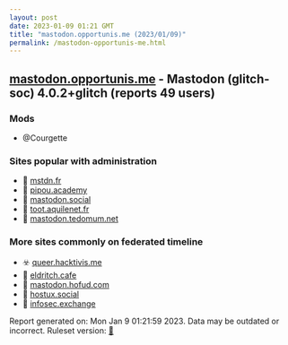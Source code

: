 ```yaml
---
layout: post
date: 2023-01-09 01:21 GMT
title: "mastodon.opportunis.me (2023/01/09)"
permalink: /mastodon-opportunis-me.html
---
```



## [mastodon.opportunis.me](https://mastodon.opportunis.me) - Mastodon (glitch-soc) 4.0.2+glitch (reports 49 users)

### Mods
 * @Courgette

### Sites popular with administration

* 🐘 [mstdn.fr](/mstdn-fr.html)
* 🐘 [pipou.academy](/pipou-academy.html)
* 🐘 [mastodon.social](/mastodon-social.html)
* 🐘 [toot.aquilenet.fr](/toot-aquilenet-fr.html)
* 🐘 [mastodon.tedomum.net](/mastodon-tedomum-net.html)

### More sites commonly on federated timeline

* ☣️ [queer.hacktivis.me](/queer-hacktivis-me.html)
* 🐘 [eldritch.cafe](/eldritch-cafe.html)
* 🐘 [mastodon.hofud.com](/mastodon-hofud-com.html)
* 🐘 [hostux.social](/hostux-social.html)
* 🐘 [infosec.exchange](/infosec-exchange.html)

Report generated on: Mon Jan  9 01:21:59 2023. Data may be outdated or incorrect.
Ruleset version: [🏀](/version-basketball)
